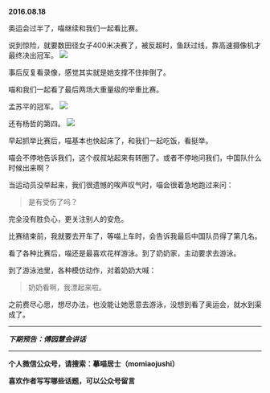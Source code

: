 **2016.08.18**

奥运会过半了，喵继续和我们一起看比赛。

说到惊险，就要数田径女子400米决赛了，被反超时，鱼跃过线，靠高速摄像机才最终决出冠军。
![](http://upload-images.jianshu.io/upload_images/51001-3168d091970762e5.jpg?imageMogr2/auto-orient/strip%7CimageView2/2/w/1240)

事后反复看录像，感觉其实就是她支撑不住摔倒了。

喵和我们一起看了最后两场大重量级的举重比赛。

孟苏平的冠军。
![](http://upload-images.jianshu.io/upload_images/51001-2df2e51de59f8a09.jpg?imageMogr2/auto-orient/strip%7CimageView2/2/w/1240)

还有杨哲的第四。
![](http://upload-images.jianshu.io/upload_images/51001-3584086fdfdd7d72.jpg?imageMogr2/auto-orient/strip%7CimageView2/2/w/1240)

早起抓举比赛后，喵基本也快起床了，和我们一起吃饭，看挺举。

喵会不停地告诉我们，这个叔叔站起来有转圈了。或者不停地问我们，中国队什么时候出来啊？

当运动员没举起来，我们很遗憾的唉声叹气时，喵会很着急地跑过来问：
>是有受伤了吗？

完全没有胜负心，更关注别人的安危。

比赛结束前，我就要去开车了，等喵上车时，会告诉我最后中国队员得了第几名。

看了各种比赛后，喵还是最喜欢花样游泳。到了奶奶家，主动要求去游泳。

到了游泳池里，各种模仿动作，对着奶奶大喊：

>奶奶看啊，我漂起来啦。

之前费尽心思，想尽办法，也没能让她愿意去游泳，没想到看了奥运会，就水到渠成了。

***

***下期预告：傅园慧会讲话***

***

**个人微信公众号，请搜索：摹喵居士（momiaojushi）**

**喜欢作者写写哪些话题，可以公众号留言**